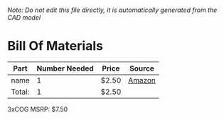 ###### Note: Do not edit this file directly, it is automatically generated from the CAD model 
# Bill Of Materials 
 |Part|Number Needed|Price|Source| 
 |----|----------|-----|-----|
|name|1|$2.50|[Amazon](https://www.amazon.com/dp/B07H7GF337?tag=maslowcnc01-20)|
|Total: |1|$2.50| |

 3xCOG MSRP: $7.50